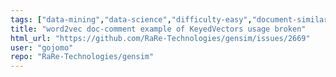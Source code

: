 ```yaml
---
tags: ["data-mining","data-science","difficulty-easy","document-similarity","documentation","fasttext","gensim","information-retrieval","machine-learning","natural-language-processing","neural-network","nlp","python","topic-modeling","word-embeddings","word-similarity","word2vec"]
title: "word2vec doc-comment example of KeyedVectors usage broken"
html_url: "https://github.com/RaRe-Technologies/gensim/issues/2669"
user: "gojomo"
repo: "RaRe-Technologies/gensim"
---
```


